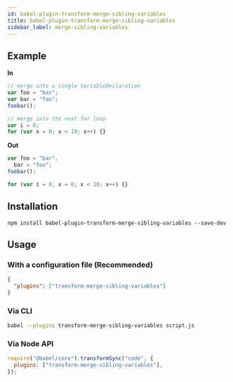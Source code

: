 ```yaml
---
id: babel-plugin-transform-merge-sibling-variables
title: babel-plugin-transform-merge-sibling-variables
sidebar_label: merge-sibling-variables
---
```


## Example

**In**

```js title="JavaScript"
// merge into a single VariableDeclaration
var foo = "bar";
var bar = "foo";
foobar();

// merge into the next for loop
var i = 0;
for (var x = 0; x < 10; x++) {}
```

**Out**

```js title="JavaScript"
var foo = "bar",
  bar = "foo";
foobar();

for (var i = 0, x = 0; x < 10; x++) {}
```

## Installation

```shell npm2yarn
npm install babel-plugin-transform-merge-sibling-variables --save-dev
```

## Usage

### With a configuration file (Recommended)

```json title="babel.config.json"
{
  "plugins": ["transform-merge-sibling-variables"]
}
```

### Via CLI

```sh title="Shell"
babel --plugins transform-merge-sibling-variables script.js
```

### Via Node API

```js title="JavaScript"
require("@babel/core").transformSync("code", {
  plugins: ["transform-merge-sibling-variables"],
});
```
